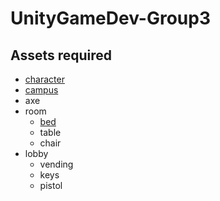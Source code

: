 # UnityGameDev-Group3
## Assets required
- [character](https://assetstore.unity.com/packages/3d/characters/survivalist-character-181470)
- [campus](https://assetstore.unity.com/packages/3d/environments/kansai-university-takatsuki-campus-295744)
- axe
- room
    - [bed](https://sketchfab.com/3d-models/asylum-bed-4b0d66f33ec94374a855b1b7cd454252)
    - table
    - chair
- lobby
    - vending
    - keys
    - pistol

